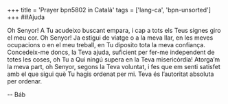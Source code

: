 +++
title = 'Prayer bpn5802 in Català'
tags = ['lang-ca', 'bpn-unsorted']
+++
##Ajuda

Oh Senyor! A Tu acudeixo buscant empara, i cap a tots els Teus signes giro el meu cor.
Oh Senyor! Ja estigui de viatge o a la meva llar, en les meves ocupacions o en el meu treball, en Tu diposito tota la meva confiança.
Concedeix-me doncs, la Teva ajuda, suficient per fer-me independent de totes les coses, oh Tu a Qui ningú supera en la Teva misericòrdia!
Atorga’m la meva part, oh Senyor, segons la Teva voluntat, i fes que em senti satisfet amb el que sigui què Tu hagis ordenat per mi.
Teva és l’autoritat absoluta per ordenar.

-- Báb
